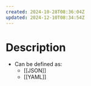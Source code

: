 ```yaml
---
created: 2024-10-28T08:36:04Z
updated: 2024-12-10T08:34:54Z
---
```

# Description
- Can be defined as:
	- [[JSON]]
	- [[YAML]]